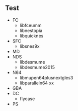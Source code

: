 ## Test

- FC
  - libfceumm 
  - libnestopia
  - libquicknes
- SFC
  - libsnes9x
- MD
- NDS
  - libdesmume
  - libdesmume2015
- N64
  - libmupen64plusnextgles3
  - libparalleln64  xx
- GBA
- DC
  - flycase
- PS